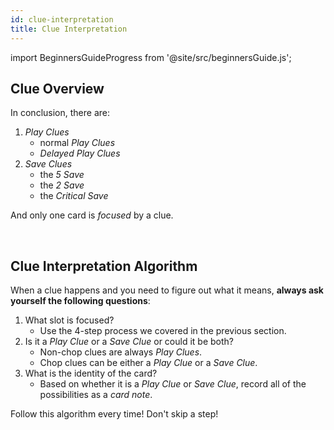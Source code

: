 ```yaml
---
id: clue-interpretation
title: Clue Interpretation
---
```


import BeginnersGuideProgress from '@site/src/beginnersGuide.js';

<BeginnersGuideProgress id="clue-interpretation" />

## Clue Overview

In conclusion, there are:

1. _Play Clues_
   - normal _Play Clues_
   - _Delayed Play Clues_
1. _Save Clues_
   - the _5 Save_
   - the _2 Save_
   - the _Critical Save_

And only one card is _focused_ by a clue.

<br />

## Clue Interpretation Algorithm

When a clue happens and you need to figure out what it means, **always ask yourself the following questions**:

1. What slot is focused?
   - Use the 4-step process we covered in the previous section.
1. Is it a _Play Clue_ or a _Save Clue_ or could it be both?
   - Non-chop clues are always _Play Clues_.
   - Chop clues can be either a _Play Clue_ or a _Save Clue_.
1. What is the identity of the card?
   - Based on whether it is a _Play Clue_ or _Save Clue_, record all of the possibilities as a _card note_.

Follow this algorithm every time! Don't skip a step!
